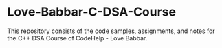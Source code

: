 # Love-Babbar-C-DSA-Course
This repository consists of the code samples, assignments, and notes for the C++ DSA Course of CodeHelp - Love Babbar.
